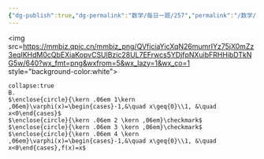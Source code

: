 ```yaml
---
{"dg-publish":true,"dg-permalink":"数学/每日一题/257","permalink":"/数学/每日一题/257/","dgHomeLink":true,"dgPassFrontmatter":false}
---
```



<img src=https://mmbiz.qpic.cn/mmbiz_png/QVficiaYicXqN26mumrIYz75jX0mZz3eqIKHdM0cQbEXiaKopvCSUlBzic28UL7EFrwcs5YDjfpNXuibFRHHibDTkNG5w/640?wx_fmt=png&wxfrom=5&wx_lazy=1&wx_co=1 style="background-color:white">

```ad-ans
collapse:true
B.
$\enclose{circle}{\kern .06em 1\kern ,06em}\varphi(x)=\begin{cases}-1,&\quad x\geq{0}\\1, &\quad x<0\end{cases}$
$\enclose{circle}{\kern .06em 2 \kern ,06em}\checkmark$
$\enclose{circle}{\kern .06em 3 \kern ,06em}\checkmark$
$\enclose{circle}{\kern .06em 4 \kern ,06em}\varphi(x)=\begin{cases}-1,&\quad x\geq{0}\\1, &\quad x<0\end{cases},f(x)=x$
```


